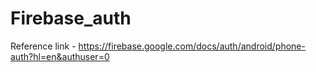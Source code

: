 # Firebase_auth
Reference link - https://firebase.google.com/docs/auth/android/phone-auth?hl=en&authuser=0
